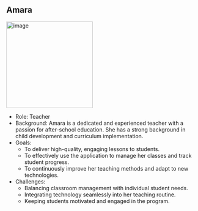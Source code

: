 ## Amara

<img width="226" alt="image" src="https://github.com/Tamarou/Registry/assets/39840/18fb3659-aeda-4243-a4e9-08431ee6b34d">

* Role: Teacher
* Background: Amara is a dedicated and experienced teacher with a passion for after-school education. She has a strong background in child development and curriculum implementation.
* Goals:
    - To deliver high-quality, engaging lessons to students.
    - To effectively use the application to manage her classes and track student progress.
    - To continuously improve her teaching methods and adapt to new technologies.
* Challenges:
    - Balancing classroom management with individual student needs.
    - Integrating technology seamlessly into her teaching routine.
    - Keeping students motivated and engaged in the program.

